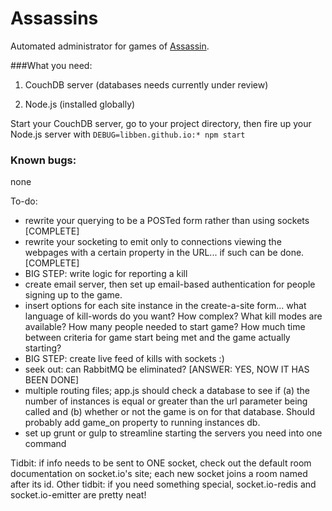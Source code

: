 # Assassins

Automated administrator for games of [Assassin](https://en.wikipedia.org/wiki/Assassin_\(game\)).

###What you need:

1. CouchDB server (databases needs currently under review)

2. Node.js (installed globally)

Start your CouchDB server, go to your project directory, then fire up your Node.js server with
`DEBUG=libben.github.io:* npm start`

### Known bugs:
none

To-do:
- rewrite your querying to be a POSTed form rather than using sockets [COMPLETE]
- rewrite your socketing to emit only to connections viewing the webpages with a certain property in the URL... if such can be done. [COMPLETE]
- BIG STEP: write logic for reporting a kill
- create email server, then set up email-based authentication for people signing up to the game.
- insert options for each site instance in the create-a-site form... what language of kill-words do you want? How complex? What kill modes are available? How many people needed to start game? How much time between criteria for game start being met and the game actually starting?
- BIG STEP: create live feed of kills with sockets :)
- seek out: can RabbitMQ be eliminated? [ANSWER: YES, NOW IT HAS BEEN DONE]
- multiple routing files; app.js should check a database to see if (a) the number of instances is equal or greater than the url parameter being called and (b) whether or not the game is on for that database. Should probably add game_on property to running instances db.
- set up grunt or gulp to streamline starting the servers you need into one command

Tidbit: if info needs to be sent to ONE socket, check out the default room documentation on socket.io's site; each new socket joins a room named after its id.
Other tidbit: if you need something special, socket.io-redis and socket.io-emitter are pretty neat!

